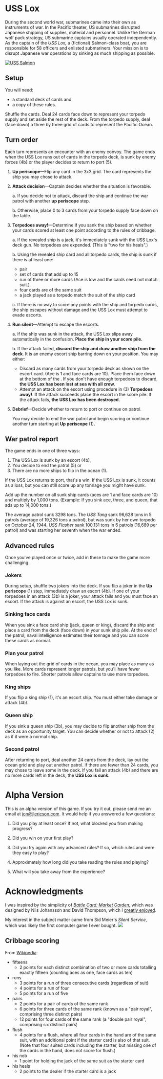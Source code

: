 # USS Lox

During the second world war, submarines came into their own as
instruments of war. In the Pacific theater, US submarines disrupted
Japanese shipping of supplies, material and personnel. Unlike the
German wolf pack strategy, US submarine captains usually operated
independently. As the captain of the _USS Lox_, a (fictional)
Salmon-class boat, you are responsible for 58 officers and enlisted
submariners. Your mission is to disrupt Japanese war operations by
sinking as much shipping as possible.

[![USS Salmon](uss-salmon.jpg)](http://www.navsource.org/archives/08/08182.htm)

## Setup

You will need:

* a standard deck of cards and
* a copy of these rules.

Shuffle the cards. Deal 24 cards face down to represent your torpedo
supply and set aside the rest of the deck. From the torpedo supply,
deal (face down) a three by three grid of cards to represent the
Pacific Ocean.

## Turn order

Each turn represents an encounter with an enemy convoy. The game ends
when the USS Lox runs out of cards in the torpedo deck, is sunk by
enemy forces (4b) or the player decides to return to port (5).

1. **Up periscope**&mdash;Flip any card in the 3x3 grid. The card
   represents the ship you may chose to attack.

2. **Attack decision**&mdash;Captain decides whether the situation is
   favorable.

    a. If you decide not to attack, discard the ship and continue the
    war patrol with another **up periscope** step.
   
    b. Otherwise, place 0 to 3 cards from your torpedo supply face down
    on the table.

3. **Torpedoes away!**&mdash;Determine if you sank the ship based on
   whether your cards scored at least one point according to the rules of
   cribbage.

    a. If the revealed ship is a jack, it's immediately sunk with the
    USS Lox's deck gun. No torpedoes are expended. (This is "two for
    his heals".)

    b. Using the revealed ship card and all torpedo cards, the ship is
     sunk if there is at least one: 
     
     * pair
     * set of cards that add up to 15
     * run of three or more cards (Ace is low and the cards need not match suit.)
     * four cards are of the same suit
     * a jack played as a torpedo match the suit of the ship card
     
   c. If there is no way to score any points with the ship and torpedo
   cards, the ship escapes without damage and the USS Lox must attempt
   to evade escorts.

4. **Run silent**&mdash;Attempt to escape the escorts.

   a. If the ship was sunk in the attack, the USS Lox slips away
   automatically in the confusion. **Place the ship in your score
   pile.**
   
   b. If the attack failed, **discard the ship and draw another ship
   from the deck**. It is an enemy escort ship barring down on your
   position. You may either:
      * Discard as many cards from your torpedo deck as shown on the
        escort card. (Ace is 1 and face cards are 10). Place them face
        down at the bottom of the . If you don't have enough torpedoes
        to discard, **the USS Lox has been lost at sea with all
        crew**.
      * Attempt an attack on the escort using procedure in (3)
        **Torpedoes away!**. If the attack succeeds place the escort
        in the score pile. If the attack fails, **the USS Lox has been
        destroyed**.

5. **Debrief**&mdash;Decide whether to return to port or continue on
   patrol.
   
   You may decide to end the war patrol and begin scoring or continue
   another turn starting at **Up periscope** (1).
    
## War patrol report

The game ends in one of three ways:

1. The USS Lox is sunk by an escort (4b),
2. You decide to end the patrol (5) or
3. There are no more ships to flip in the ocean (1).

If the USS Lox returns to port, that's a win. If the USS Lox is sunk,
it counts as a loss, but you can still score up any tonnage you might
have sunk.

Add up the number on all sunk ship cards (aces are 1 and face cards
are 10) and multiply by 1,000 tons. (Example: If you sink ace, three,
and queen, that ads up to 14,000 tons.)

The average patrol sunk 3298 tons. The _USS Tang_ sank 96,628 tons in
5 patrols (average of 19,326 tons a patrol), but was sunk by her own
torpedo on October 24, 1944. _USS Flasher_ sank 100,131 tons in 6
patrols (16,689 per patrol) and was starting her seventh when the war
ended.

## Advanced rules

Once you've played once or twice, add in these to make the game more
challenging.

### Jokers

During setup, shuffle two jokers into the deck. If you flip a joker in
the **Up periscope** (1) step, immediately draw an escort (4b). If one
of your torpedoes in an attack (3b) is a joker, your attack fails and
you must face an escort. If the attack is against an escort, the USS
Lox is sunk.

### Sinking face cards

When you sink a face card ship (jack, queen or king), discard the ship
and place a card from the deck (face down) in your sunk ship pile. At
the end of the patrol, naval intelligence estimates their tonnage and
you can score these cards as normal.

### Plan your patrol

When laying out the grid of cards in the ocean, you may place as many
as you like. More cards represent longer patrols, but you'll have
fewer torpedoes to fire. Shorter patrols allow captains to use more
torpedoes.

### King ships

If you flip a king ship (1), it's an escort ship. You must either take
damage or attack (4b).

### Queen ship

If you sink a queen ship (3b), you may decide to flip another ship
from the deck as an opportunity target. You can decide whether or not
to attack (2) as if it were a normal ship.

### Second patrol

After returning to port, deal another 24 cards from the deck, lay out
the ocean grid and play out another patrol. If there are fewer than 24
cards, you may chose to leave some in the deck. If you fail an attack
(4b) and there are no more cards left in the deck, the **USS Lox is
sunk**.

# Alpha Version

This is an alpha version of this game. If you try it out, please send
me an email at jon@jlericson.com. It would help if you answered a few
questions:

1. Did you play at least once? If not, what blocked you from making
   progress?
   
2. Did you win on your first play?

3. Did you try again with any advanced rules? If so, which rules and
   were they easy to play?
   
4. Approximately how long did you take reading the rules and playing?

5. What will you take away from the experience?


# Acknowledgments

I was inspired by the simplicity of [_Battle Card: Market
Garden_](https://boardgamegeek.com/boardgame/377068/battle-card-market-garden),
which was designed by Nils Johansson and David Thompson, which I
[greatly
enjoyed](https://jlericson.com/2023/01/20/market_garden.html).

My interest in the subject matter came from Sid Meier's _Silent
Service_, which was likely the first computer game I ever bought.
![](MacArthur_map.jpg)


## Cribbage scoring

From [Wikipedia](https://en.wikipedia.org/wiki/Rules_of_cribbage#The_show):

* fifteens
  * 2 points for each distinct combination of two or more cards totalling exactly fifteen (counting aces as one, face cards as ten)
* runs
  * 3 points for a run of three consecutive cards (regardless of suit)
  * 4 points for a run of four
  * 5 points for a run of five
* pairs
  * 2 points for a pair of cards of the same rank
  * 6 points for three cards of the same rank (known as a "pair royal", comprising three distinct pairs)
  * 12 points for four cards of the same rank (a "double pair royal", comprising six distinct pairs)
* flush
  * 4 points for a flush, where all four cards in the hand are of the same suit, with an additional point if the starter card is also of that suit. (Note that four suited cards including the starter, but missing one of the cards in the hand, does not score for flush.)
* his nob
  * 1 point for holding the jack of the same suit as the starter card
* his heals
  * 2 points to the dealer if the starter card is a jack
